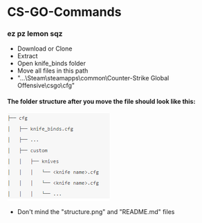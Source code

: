 # CS-GO-Commands
### ez pz lemon sqz

* Download or Clone
* Extract
* Open knife_binds folder
* Move all files in this path 
* "...\Steam\steamapps\common\Counter-Strike Global Offensive\csgo\cfg"

#### The folder structure after you move the file should look like this:
<p align="left">
<img src="https://github.com/CliffordV/CS-GO-Commands/blob/master/structure.PNG" />
</p>
  
* Don't mind the "structure.png" and "README.md" files
